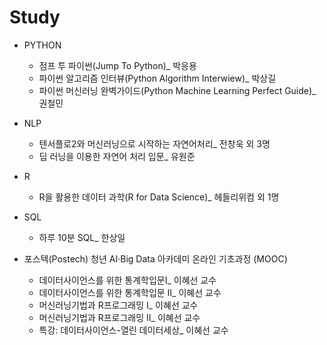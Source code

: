 # Study

- PYTHON
  + 점프 투 파이썬(Jump To Python)_ 박응용
  + 파이썬 알고리즘 인터뷰(Python Algorithm Interwiew)_ 박상길
  + 파이썬 머신러닝 완벽가이드(Python Machine Learning Perfect Guide)_ 권철민 
  
- NLP
  + 텐서플로2와 머신러닝으로 시작하는 자연어처리_ 전창욱 외 3명
  + 딥 러닝을 이용한 자연어 처리 입문_ 유원준 
  
- R 
  + R을 활용한 데이터 과학(R for Data Science)_ 헤들리위컴 외 1명 
  
- SQL
  + 하루 10분 SQL_ 한상일

- 포스텍(Postech) 청년 AI·Big Data 아카데미 온라인 기초과정 (MOOC)
  + 데이터사이언스를 위한 통계학입문Ⅰ_ 이혜선 교수
  + 데이터사이언스를 위한 통계학입문 II_ 이혜선 교수
  + 머신러닝기법과 R프로그래밍 I_ 이혜선 교수
  + 머신러닝기법과 R프로그래밍 II_ 이혜선 교수
  + 특강: 데이터사이언스-열린 데이터세상_ 이혜선 교수 
  
